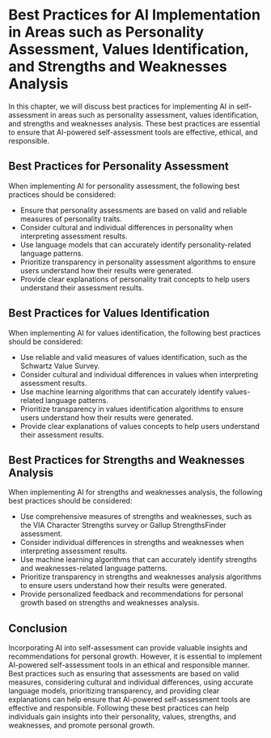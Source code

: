 Best Practices for AI Implementation in Areas such as Personality Assessment, Values Identification, and Strengths and Weaknesses Analysis
=========================================================================================================================================================================================================

In this chapter, we will discuss best practices for implementing AI in self-assessment in areas such as personality assessment, values identification, and strengths and weaknesses analysis. These best practices are essential to ensure that AI-powered self-assessment tools are effective, ethical, and responsible.

Best Practices for Personality Assessment
-----------------------------------------

When implementing AI for personality assessment, the following best practices should be considered:

* Ensure that personality assessments are based on valid and reliable measures of personality traits.
* Consider cultural and individual differences in personality when interpreting assessment results.
* Use language models that can accurately identify personality-related language patterns.
* Prioritize transparency in personality assessment algorithms to ensure users understand how their results were generated.
* Provide clear explanations of personality trait concepts to help users understand their assessment results.

Best Practices for Values Identification
----------------------------------------

When implementing AI for values identification, the following best practices should be considered:

* Use reliable and valid measures of values identification, such as the Schwartz Value Survey.
* Consider cultural and individual differences in values when interpreting assessment results.
* Use machine learning algorithms that can accurately identify values-related language patterns.
* Prioritize transparency in values identification algorithms to ensure users understand how their results were generated.
* Provide clear explanations of values concepts to help users understand their assessment results.

Best Practices for Strengths and Weaknesses Analysis
----------------------------------------------------

When implementing AI for strengths and weaknesses analysis, the following best practices should be considered:

* Use comprehensive measures of strengths and weaknesses, such as the VIA Character Strengths survey or Gallup StrengthsFinder assessment.
* Consider individual differences in strengths and weaknesses when interpreting assessment results.
* Use machine learning algorithms that can accurately identify strengths and weaknesses-related language patterns.
* Prioritize transparency in strengths and weaknesses analysis algorithms to ensure users understand how their results were generated.
* Provide personalized feedback and recommendations for personal growth based on strengths and weaknesses analysis.

Conclusion
----------

Incorporating AI into self-assessment can provide valuable insights and recommendations for personal growth. However, it is essential to implement AI-powered self-assessment tools in an ethical and responsible manner. Best practices such as ensuring that assessments are based on valid measures, considering cultural and individual differences, using accurate language models, prioritizing transparency, and providing clear explanations can help ensure that AI-powered self-assessment tools are effective and responsible. Following these best practices can help individuals gain insights into their personality, values, strengths, and weaknesses, and promote personal growth.
